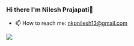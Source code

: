 ### Hi there I'm Nilesh Prajapati👋

- 📫 How to reach me: nkpnilesh13@gmail.com

<img src = "https://github-readme-stats.vercel.app/api?username=nilesh133&&show_icons=true&title_color=1e90ff&icon_color=1e90ff&text_color=daf7dc&bg_color=000">
